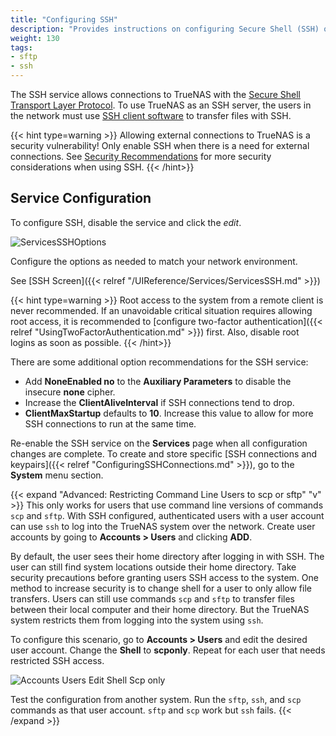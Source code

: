 ```yaml
---
title: "Configuring SSH"
description: "Provides instructions on configuring Secure Shell (SSH) on your TrueNAS."
weight: 130
tags:
- sftp
- ssh
---
```


The SSH service allows connections to TrueNAS with the [Secure Shell Transport Layer Protocol](https://tools.ietf.org/html/rfc4253).
To use TrueNAS as an SSH server, the users in the network must use [SSH client software](https://www.bing.com/search?q=SSH%20client%20software) to transfer files with SSH.

{{< hint type=warning >}}
Allowing external connections to TrueNAS is a security vulnerability!
Only enable SSH when there is a need for external connections.
See [Security Recommendations](https://www.truenas.com/docs/solutions/optimizations/security/) for more security considerations when using SSH.
{{< /hint>}}

## Service Configuration

To configure SSH, disable the service and click the <i class="material-icons" aria-hidden="true" title="Configure">edit</i>.

![ServicesSSHOptions](/images/CORE/Services/ServicesSSHOptions.png "SSH Options")

Configure the options as needed to match your network environment.

See [SSH Screen]({{< relref "/UIReference/Services/ServicesSSH.md" >}})

{{< hint type=warning >}}
Root access to the system from a remote client is never recommended.
If an unavoidable critical situation requires allowing root access, it is recommended to [configure two-factor authentication]({{< relref "UsingTwoFactorAuthentication.md" >}}) first.
Also, disable root logins as soon as possible.
{{< /hint>}}

There are some additional option recommendations for the SSH service:

* Add **NoneEnabled no** to the **Auxiliary Parameters** to disable the insecure **none** cipher.
* Increase the **ClientAliveInterval** if SSH connections tend to drop.
* **ClientMaxStartup** defaults to **10**.
  Increase this value to allow for more SSH connections to run at the same time.

Re-enable the SSH service on the **Services** page when all configuration changes are complete.
To create and store specific [SSH connections and keypairs]({{< relref "ConfiguringSSHConnections.md" >}}), go to the **System** menu section.

{{< expand "Advanced: Restricting Command Line Users to scp or sftp" "v" >}}
This only works for users that use command line versions of commands `scp` and `sftp`.
With SSH configured, authenticated users with a user account can use `ssh` to log into the TrueNAS system over the network.
Create user accounts by going to **Accounts > Users** and clicking **ADD**.

By default, the user sees their home directory after logging in with SSH.
The user can still find system locations outside their home directory. Take security precautions before granting users SSH access to the system.
One method to increase security is to change shell for a user to only allow file transfers.
Users can still use commands `scp` and `sftp` to transfer files between their local computer and their home directory. But the TrueNAS system restricts them from logging into the system using `ssh`.

To configure this scenario, go to **Accounts > Users** and edit the desired user account.
Change the **Shell** to **scponly**.
Repeat for each user that needs restricted SSH access.

![Accounts Users Edit Shell Scp only](/images/CORE/Accounts/AccountsUsersEditShellScponly.png "Accounts Users Edit Shell Scp only")

Test the configuration from another system. Run the `sftp`, `ssh`, and `scp` commands as that user account.
`sftp` and `scp` work but `ssh` fails.
{{< /expand >}}
